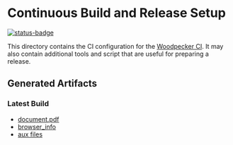 # Continuous Build and Release Setup

[![status-badge](https://ci.logicalhacking.com/api/badges/afp-mirror/UPF/status.svg)](https://ci.logicalhacking.com/afp-mirror/UPF)

This directory contains the CI configuration for the [Woodpecker CI](https://woodpecker-ci.org/).
It may also contain additional tools and script that are useful for preparing a release.

## Generated Artifacts

### Latest Build

* [document.pdf](https://artifacts.logicalhacking.com/ci-confidential/afp-mirror/UPF/main/latest/document.pdf)
* [browser_info](https://artifacts.logicalhacking.com/ci-confidential/afp-mirror/UPF/main/latest/browser_info/Unsorted/UPF/)
* [aux files](https://artifacts.logicalhacking.com/ci-confidential/afp-mirror/UPF/main/latest/)
